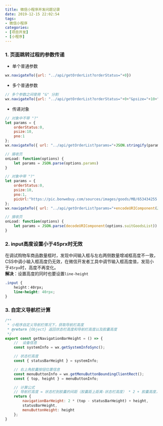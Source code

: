 ```yaml
---
title: 微信小程序开发问题记录
date: 2019-12-15 22:02:54
tags:
- 微信小程序
categories:
- [项目开发]
- [小程序]
---
```


### 1. 页面跳转过程的参数传递
- 单个普通参数
```js
wx.navigateTo({url: "../api/getOrderList?orderStatus="+0})
```

- 多个普通参数
```js
// 多个参数之间使用 "&" 分割
wx.navigateTo({url: "../api/getOrderList?orderStatus="+0+"&psize="+10+"&pno="1})
```

- 传递对象
```js
// 对象中不带 "?"
let params = { 
    orderStatus:0, 
    psize:10,
    pno:1
};
wx.navigateTo({ url: "../api/getOrderList?params="+JSON.stringify(params) })

// 接收页
onLoad: function(options) {
    let params = JSON.parse(options.params)
}

// 对象中带 "?"
let params = {
    orderStatus:0,
    psize:10,
    pno:1,
    picUrl:"https://pic.bonwebuy.com/sources/images/goods/MB/653434255.png?x-oss-process=image/resize,m_fill,w_500,h_500/quality,q_90
};
wx.navigateTo({ url: "../api/getOrderList?params="+encodeURIComponent(JSON.stringify(params)) })

// 接收页
onLoad: function(options) {
    let params = JSON.parse(decodeURIComponent(options.suitGoodsList))
}
```

### 2. input高度设置小于45prx时无效
在调试购物车商品数量框时，发现中间输入框与左右两侧数量增减框高度不一致，CSS中调小输入框高度仍无效，在微信开发者工具中调节输入框高度值，发现小于`45rpx`时，高度不再变化。  
**解决**：设置高度的同时也要设置`line-height`
```css
.input {
    height：40rpx;
    line-height: 40rpx;
}
```

### 3. 自定义导航栏计算
```js
/**
 * 小程序自定义导航栏情况下，获取导航栏高度
 * @return {Object} 返回状态栏高度和导航栏高度以及胶囊高度
 */
export const getNavigationBarHeight = () => {
	//  设备信息
	const systemInfo = wx.getSystemInfoSync();

	// 状态栏高度
	const { statusBarHeight } = systemInfo;

	// 右上角胶囊按钮位置信息
	const menuButtonInfo = wx.getMenuButtonBoundingClientRect();
	const { top, height } = menuButtonInfo;

	// 计算公式
	// 导航栏高度 = 状态栏到胶囊的间距（胶囊距上距离-状态栏高度） * 2 + 胶囊高度，这里是最小高度
	return {
		navigationBarHeight: 2 * (top - statusBarHeight) + height,
		statusBarHeight,
		menuButtonHeight: height
	};
}
```